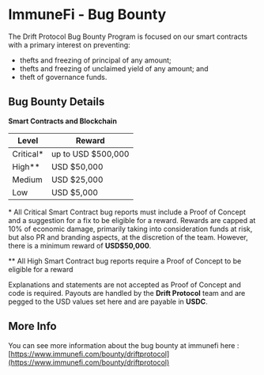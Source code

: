 # ImmuneFi - Bug Bounty

The Drift Protocol Bug Bounty Program is focused on our smart contracts with a primary interest on preventing:

- thefts and freezing of principal of any amount;
- thefts and freezing of unclaimed yield of any amount; and
- theft of governance funds.

## Bug Bounty Details

**Smart Contracts and Blockchain**

| Level      | Reward             |
| ---------- | ------------------ |
| Critical\* | up to USD $500,000 |
| High\*\*   | USD $50,000        |
| Medium     | USD $25,000        |
| Low        | USD $5,000         |

\* All Critical Smart Contract bug reports must include a Proof of Concept and a suggestion for a fix to be eligible for a reward. Rewards are capped at 10% of economic damage, primarily taking into consideration funds at risk, but also PR and branding aspects, at the discretion of the team. However, there is a minimum reward of **USD$50,000**.

\*\* All High Smart Contract bug reports require a Proof of Concept to be eligible for a reward

Explanations and statements are not accepted as Proof of Concept and code is required. Payouts are handled by the **Drift Protocol** team and are pegged to the USD values set here and are payable in **USDC**.

## More Info

You can see more information about the bug bounty at immunefi here : [https://www.immunefi.com/bounty/driftprotocol](https://www.immunefi.com/bounty/driftprotocol)
